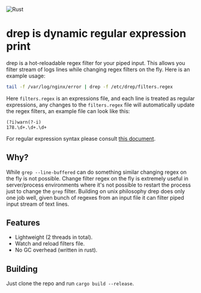 ![Rust](https://github.com/maxpert/drep/workflows/Rust/badge.svg)

# drep is dynamic regular expression print

drep is a hot-reloadable regex filter for your piped input. This allows you filter stream of logs lines while changing regex filters on the fly. Here is an example usage:

```bash
tail -f /var/log/nginx/error | drep -f /etc/drep/filters.regex
```

Here `filters.regex` is an expressions file, and each line is treated as regular expressions, any changes to the `filters.regex` file will automatically update the regex filters, an example file can look like this:

```
(?i)warn(?-i)
178.\d+.\d+.\d+
```

For regular expression syntax please consult [this document](https://docs.rs/regex/1.3.9/regex/). 

## Why?

While `grep --line-buffered` can do something similar changing regex on the fly is not possible. Change filter regex on the fly is extremely useful in server/process environments where it's not possible to restart the process just to change the `grep` filter. Building on unix philosophy drep does only one job well, given bunch of regexes from an input file it can filter piped input stream of text lines.

## Features

 - Lightweight (2 threads in total).
 - Watch and reload filters file.
 - No GC overhead (written in rust).

## Building

Just clone the repo and run `cargo build --release`.
